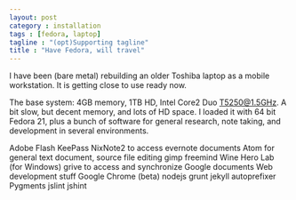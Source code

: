 ```yaml
---
layout: post
category : installation
tags : [fedora, laptop]
tagline : "(opt)Supporting tagline"
title : "Have Fedora, will travel"
---
```

I have been (bare metal) rebuilding an older Toshiba laptop as a mobile
workstation.  It is getting close to use ready now.

The base system: 4GB memory, 1TB HD, Intel Core2 Duo T5250@1.5GHz.  A bit slow,
but decent memory, and lots of HD space.  I loaded it with 64 bit Fedora 21,
plus a bunch of software for general research, note taking, and development in
several environments.

Adobe Flash
KeePass
NixNote2 to access evernote documents
Atom for general text document, source file editing
gimp
freemind
Wine
Hero Lab (for Windows)
grive to access and synchronize Google documents
Web development stuff
Google Chrome (beta)
nodejs
grunt
jekyll
autoprefixer
Pygments
jslint
jshint
